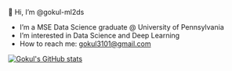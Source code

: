 👋 Hi, I’m @gokul-ml2ds
-  I’m a MSE Data Science graduate @ University of Pennsylvania
-  I’m interested in Data Science and Deep Learning
-  How to reach me: gokul3101@gmail.com

<!---
gokul-ml2ds/gokul-ml2ds is a ✨ special ✨ repository because its `README.md` (this file) appears on your GitHub profile.
You can click the Preview link to take a look at your changes.
--->

[![Gokul's GitHub stats](https://github-readme-stats.vercel.app/api?username=gokul-ml2ds)](https://github.com/gokul-ml2ds/github-readme-stats)
